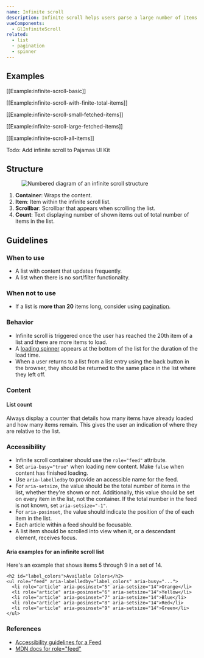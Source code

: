 ```yaml
---
name: Infinite scroll
description: Infinite scroll helps users parse a large number of items by breaking up lists and distributing the results.
vueComponents:
  - GlInfiniteScroll
related:
  - list
  - pagination
  - spinner
---
```



## Examples

[[Example:infinite-scroll-basic]]

[[Example:infinite-scroll-with-finite-total-items]]

[[Example:infinite-scroll-small-fetched-items]]

[[Example:infinite-scroll-large-fetched-items]]

[[Example:infinite-scroll-all-items]]

Todo: Add infinite scroll to Pajamas UI Kit

## Structure

<figure class="figure" role="figure" aria-label="Infinite scroll structure">
  <img class="figure-img" src="/img/infinite-scroll-structure.svg" alt="Numbered diagram of an infinite scroll structure" role="img" />
</figure>

1. **Container**: Wraps the content.
1. **Item**: Item within the infinite scroll list.
1. **Scrollbar**: Scrollbar that appears when scrolling the list.
1. **Count**: Text displaying number of shown items out of total number of items in the list.

## Guidelines

### When to use

- A list with content that updates frequently. 
- A list when there is no sort/filter functionality. 

### When not to use

- If a list is **more than 20** items long, consider using [pagination](/components/pagination).

### Behavior

- Infinite scroll is triggered once the user has reached the 20th item of a list and there are more items to load. 
- A [loading spinner](/components/spinner) appears at the bottom of the list for the duration of the load time.
- When a user returns to a list from a list entry using the back button in the browser, they should be returned to the same place in the list where they left off.

### Content

#### List count

Always display a counter that details how many items have already loaded and how many items remain. This gives the user an indication of where they are relative to the list.

### Accessibility

- Infinite scroll container should use the `role="feed"` attribute. 
- Set `aria-busy="true"` when loading new content. Make `false` when content has finished loading.
- Use `aria-labelledby` to provide an accessible name for the feed.
- For `aria-setsize`, the value should be the total number of items in the list, whether they're shown or not. Additionally, this value should be set on every item in the list, not the container. If the total number in the feed is not known, set `aria-setsize="-1"`.
- For `aria-posinset`, the value should indicate the position of the of each item in the list. 
- Each article within a feed should be focusable. 
- A list item should be scrolled into view when it, or a descendant element, receives focus.

#### Aria examples for an infinite scroll list

Here's an example that shows items 5 through 9 in a set of 14.

```
<h2 id="label_colors">Available Colors</h2>
<ul role="feed" aria-labelledby="label_colors" aria-busy="...">
  <li role="article" aria-posinset="5" aria-setsize="14">Orange</li>
  <li role="article" aria-posinset="6" aria-setsize="14">Yellow</li>
  <li role="article" aria-posinset="7" aria-setsize="14">Blue</li>
  <li role="article" aria-posinset="8" aria-setsize="14">Red</li>
  <li role="article" aria-posinset="9" aria-setsize="14">Green</li>
</ul>
```

### References

- [Accessibility guidelines for a Feed](https://www.w3.org/TR/wai-aria-1.1/#feed)
- [MDN docs for role="feed"](https://developer.mozilla.org/en-US/docs/Web/Accessibility/ARIA/Roles/Feed_Role)
